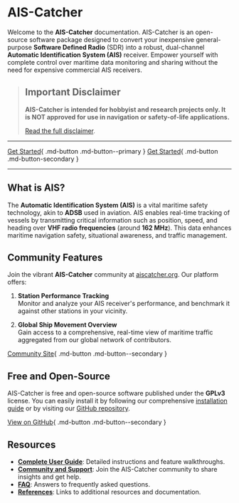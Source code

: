 # AIS-Catcher

Welcome to the **AIS-Catcher** documentation. AIS-Catcher is an open-source software package designed to convert your inexpensive general-purpose **Software Defined Radio** (SDR) into a robust, dual-channel **Automatic Identification System (AIS)** receiver. Empower yourself with complete control over maritime data monitoring and sharing without the need for expensive commercial AIS receivers. 

> ## **Important Disclaimer**
>
> **AIS-Catcher is intended for hobbyist and research projects only. It is NOT approved for use in navigation or safety-of-life applications.**
>
> [Read the full disclaimer](disclaimer.md).

---

[Get Started](getting-started/overview.md){ .md-button .md-button--primary }
[Get Started](what-is-new.md){ .md-button .md-button-secondary }


---


## What is AIS?

The **Automatic Identification System (AIS)** is a vital maritime safety technology, akin to **ADSB** used in aviation. AIS enables real-time tracking of vessels by transmitting critical information such as position, speed, and heading over **VHF radio frequencies** (around **162 MHz**). This data enhances maritime navigation safety, situational awareness, and traffic management.

## Community Features

Join the vibrant **AIS-Catcher** community at [aiscatcher.org](https://aiscatcher.org). Our platform offers:

1. **Station Performance Tracking**  
   Monitor and analyze your AIS receiver's performance, and benchmark it against other stations in your vicinity.

2. **Global Ship Movement Overview**  
   Gain access to a comprehensive, real-time view of maritime traffic aggregated from our global network of contributors.

[Community Site](https://aiscatcher.org){ .md-button .md-button--secondary }


## Free and Open-Source

AIS-Catcher is free and open-source software published under the **GPLv3** license. You can easily install it by following our comprehensive [installation guide](getting-started/overview.md) or by visiting our [GitHub repository](https://github.com/jvde-github/AIS-catcher).

[View on GitHub](https://github.com/jvde-github/AIS-catcher){ .md-button .md-button--secondary }


## Resources

- [**Complete User Guide**](getting-started/overview.md): Detailed instructions and feature walkthroughs.
- [**Community and Support**](community.md): Join the AIS-Catcher community to share insights and get help.
- [**FAQ**](faq.md): Answers to frequently asked questions.
- [**References**](references/overview.md): Links to additional resources and documentation.

